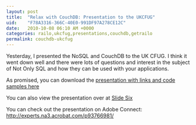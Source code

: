 ```yaml
---
layout: post
title:  "Relax with CouchDB: Presentation to the UKCFUG"
uid:	"F78A3316-366C-40E0-991DF97A278CE12C"
date:   2010-10-08 06:10 AM +0000
categories: railo,ukcfug,presentations,couchdb,getrailo
permalink: couchdb-ukcfug
---
```

<p>
<img src="http://preview.getrailo.org/logos/couchdb-logo.png" alt="" align="left" /> Yesterday, I presented the NoSQL and CouchDB to the UK CFUG. I think it went down well and there were lots of questions and interest in the subject of Not Only SQL and how they can be used with your applications. 
</p>
<p>
As promised, you can download the <a href="http://www.markdrew.co.uk/blog/enclosures/RelaxWithCouchDB_Pres_Code.zip">presentation with links and code samples here</a>
</p>


<p>You can also view the presentation over at <a href="http://slidesix.com/view/Relax-With-CouchDB">Slide Six</a></p>


<p>You can check out the presentation on Adobe Connect: <a href="http://experts.na3.acrobat.com/p93766981/">http://experts.na3.acrobat.com/p93766981/</a></p>